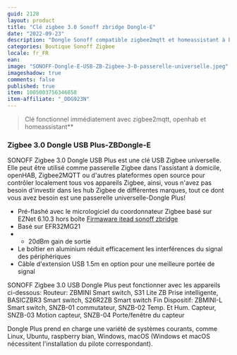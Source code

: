 ```yaml
---
guid: 2128
layout: product
title: "Clé zigbee 3.0 Sonoff zbridge Dongle-E"
date: "2022-09-23"
description: "Dongle Sonoff compatible zigbee2mqtt et homeassistant à base de puce cc2652"
categories: Boutique Sonoff Zigbee
locale: fr_FR
ean:
image: "SONOFF-Dongle-E-USB-ZB-Zigbee-3-0-passerelle-universelle.jpeg"
imageshadow: true
comments: false
published: true
item: 1005003756346858
item-affiliate: "_DDG923N"
---
```


> Clé fonctionnel immédiatement avec zigbee2mqtt, openhab et homeassistant**

### Zigbee 3.0 Dongle USB Plus-ZBDongle-E

SONOFF Zigbee 3.0 Dongle USB Plus est une clé USB Zigbee universelle. Elle peut être utilisé comme passerelle Zigbee dans l'assistant à domicile, openHAB, Zigbee2MQTT ou d'autres plateformes open source pour contrôler localement tous vos appareils Zigbee, ainsi, vous n'avez pas besoin d'investir dans les hub Zigbee de différentes marques, tout ce dont vous avez besoin est une passerelle universelle-Dongle Plus!

- Pré-flashé avec le micrologiciel du coordonnateur Zigbee basé sur EZNet 6.10.3 hors boîte
[Firmaware itead sonoff zbridge](https://github.com/itead/Sonoff_Zigbee_Dongle_Firmware)
- Basé sur EFR32MG21
- + 20dBm gain de sortie
- Le boîtier en aluminium réduit efficacement les interférences du signal des périphériques
- Câble d'extension USB 1.5m en option pour une meilleure portée de signal

SONOFF Zigbee 3.0 USB Dongle Plus peut fonctionner avec les appareils ci-dessous:
Routeur: ZBMINI Smart switch, S31 Lite ZB Prise intelligente, BASICZBR3 Smart switch, S26R2ZB Smart switch
Fin Dispositif: ZBMINI-L Smart switch, SNZB-01 commutateur, SNZB-02 Temp. Et Hum. Capteur, SNZB-03 Motion capteur, SNZB-04 Porte/fenêtre du capteur


Dongle Plus prend en charge une variété de systèmes courants, comme Linux, Ubuntu, raspberry bian, Windows, macOS (Windows et macOS nécessitent l'installation du pilote correspondant).
